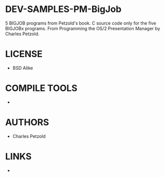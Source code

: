 # DEV-SAMPLES-PM-BigJob
5 BIGJOB programs from Petzold's book. C  source code only for the five BIGJOBx programs. From Programming the OS/2 Presentation Manager by Charles Petzold.

LICENSE
===============
* BSD Alike

COMPILE TOOLS
===============
* 
 
AUTHORS
===============
* Charles Petzold

LINKS
===============
* 
